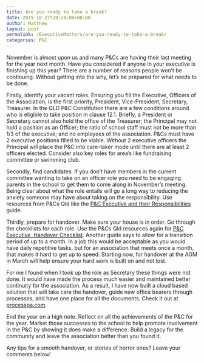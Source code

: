```yaml
---
title: Are you ready to take a break?
date: 2015-10-27T20:24:00+00:00
author: Matthew
layout: post
permalink: /ExecutiveMatters/are-you-ready-to-take-a-break/
categories: P&C
---
```

November is almost upon us and many P&Cs are having their last meeting for the year next month. Have you considered if anyone in your executive is finishing up this year? There are a number of reasons people won’t be continuing. Without getting into the why, let’s be prepared for what needs to be done. 

Firstly, identify your vacant roles. Ensuring you fill the Executive, Officers of the Association, is the first priority, President, Vice-President, Secretary, Treasurer. In the QLD P&C Constitution there are a few conditions around who is eligible to take position in clause 12.1. Briefly, a President or Secretary cannot also hold the office of the Treasurer; the Principal may not hold a position as an Officer; the ratio of school staff must not be more than 1/3 of the executive; and no employees of the association. P&Cs must have 2 executive positions filled to be viable. Without 2 executive officers the Principal will place the P&C into care-taker mode until there are at least 2 officers elected. Consider also key roles for area’s like fundraising committee or swimming club. 

Secondly, find candidates. If you don’t have members in the current committee wanting to take on an officer role you need to be engaging parents in the school to get them to come along in November’s meeting. Being clear about what the role entails will go a long way to reducing the anxiety someone may have about taking on the responsibility. Use resources from P&Cs Qld like the [P&C Executive and their Responsibilities](http://www.pandcsqld.com.au/documents/2013/11/pc-executive-and-their-responsibilities.pdf) guide. 

Thirdly, prepare for handover. Make sure your house is in order. Go through the checklists for each role. Use the P&Cs Qld resources again for [P&C Executive&nbsp; Handover Checklist](http://www.pandcsqld.com.au/documents/2014/10/pc-executive-handover-checklist.pdf). Another guide says to allow for a transition period of up to a month. In a job this would be acceptable as you would have daily repetitive tasks, but for an association that meets once a month, that makes it hard to get up to speed. Starting now, for handover at the AGM in March will help ensure your hard work is built on and not lost. 

For me I found when I took up the role as Secretary these things were not done. It would have made the process much easier and maintained better continuity for the association. As a result, I have now built a cloud based solution that will take care the handover, guide new office bearers through processes, and have one place for all the documents. Check it out at [processpa.com](http://processpa.com/). 

End the year on a high note. Reflect on all the achievements of the P&C for the year. Market those successes to the school to help promote involvement in the P&C by showing it does make a difference. Build a legacy for the community and leave the association better than you found it. 

Any tips for a smooth handover, or stories of horror ones? Leave your comments below!
